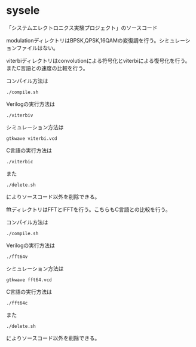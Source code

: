 sysele
===

「システムエレクトロニクス実験プロジェクト」のソースコード

modulationディレクトリはBPSK,QPSK,16QAMの変復調を行う。シミュレーションファイルはない。

viterbiディレクトリはconvolutionによる符号化とviterbiによる復号化を行う。またC言語との速度の比較を行う。

コンパイル方法は

	./compile.sh

Verilogの実行方法は

	./viterbiv

シミュレーション方法は

	gtkwave viterbi.vcd

C言語の実行方法は

	./viterbic

また

	./delete.sh

によりソースコード以外を削除できる。

fftディレクトリはFFTとIFFTを行う。こちらもC言語との比較を行う。

コンパイル方法は

	./compile.sh

Verilogの実行方法は

	./fft64v

シミュレーション方法は

	gtkwave fft64.vcd

C言語の実行方法は

	./fft64c

また

	./delete.sh

によりソースコード以外を削除できる。
